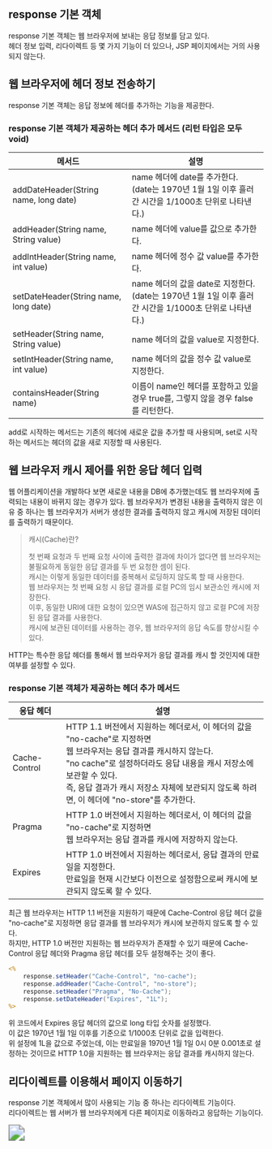 ## response 기본 객체

response 기본 객체는 웹 브라우저에 보내는 응답 정보를 담고 있다.<br>헤더 정보 입력, 리다이렉트 등 몇 가지 기능이 더 있으나, JSP 페이지에서는 거의 사용되지 않는다.

## 웹 브라우저에 헤더 정보 전송하기

response 기본 객체는 응답 정보에 헤더를 추가하는 기능을 제공한다.

### response 기본 객체가 제공하는 헤더 추가 메서드 (리턴 타입은 모두 void)

| 메서드                                | 설명                                                         |
| ------------------------------------- | ------------------------------------------------------------ |
| addDateHeader(String name, long date) | name 헤더에 date를 추가한다.<br>(date는 1970년 1월 1일 이후 흘러간 시간을 1/1000초 단위로 나타낸다.) |
| addHeader(String name, String value)  | name 헤더에 value를 값으로 추가한다.                         |
| addIntHeader(String name, int value)  | name 헤더에 정수 값 value를 추가한다.                        |
| setDateHeader(String name, long date) | name 헤더의 값을 date로 지정한다.<br>(date는 1970년 1월 1일 이후 흘러간 시간을 1/1000초 단위로 나타낸다.) |
| setHeader(String name, String value)  | name 헤더의 값을 value로 지정한다.                           |
| setIntHeader(String name, int value)  | name 헤더의 값을 정수 값 value로 지정한다.                   |
| containsHeader(String name)           | 이름이 name인 헤더를 포함하고 있을 경우 true를, 그렇지 않을 경우 false를 리턴한다. |

add로 시작하는 메서드는 기존의 헤더에 새로운 값을 추가할 때 사용되며, set로 시작하는 메서드는 헤더의 값을 새로 지정할 때 사용된다.

## 웹 브라우저 캐시 제어를 위한 응답 헤더 입력

웹 어플리케이션을 개발하다 보면 새로운 내용을 DB에 추가했는데도 웹 브라우저에 출력되는 내용이 바뀌지 않는 경우가 있다. 웹 브라우저가 변경된 내용을 출력하지 않은 이유 중 하나는 웹 브라우저가 서버가 생성한 결과를 출력하지 않고 캐시에 저장된 데이터를 출력하기 때문이다.

> 캐시(Cache)란?
>
> 첫 번째 요청과 두 번째 요청 사이에 출력한 결과에 차이가 없다면 웹 브라우저는 불필요하게 동일한 응답 결과를 두 번 요청한 셈이 된다.<br>캐시는 이렇게 동일한 데이터를 중복해서 로딩하지 않도록 할 때 사용한다.<br>웹 브라우저는 첫 번째 요청 시 응답 결과를 로컬 PC의 임시 보관소인 캐시에 저장한다.<br>이후, 동일한 URI에 대한 요청이 있으면 WAS에 접근하지 않고 로컬 PC에 저장된 응답 결과를 사용한다.<br>캐시에 보관된 데이터를 사용하는 경우, 웹 브라우저의 응답 속도를 향상시킬 수 있다.

HTTP는 특수한 응답 헤더를 통해서 웹 브라우저가 응답 결과를 캐시 할 것인지에 대한 여부를 설정할 수 있다.<br>

### response 기본 객체가 제공하는 헤더 추가 메서드

| 응답 헤더     | 설명                                                         |
| ------------- | ------------------------------------------------------------ |
| Cache-Control | HTTP 1.1 버전에서 지원하는 헤더로서, 이 헤더의 값을 "no-cache"로 지정하면<br>웹 브라우저는 응답 결과를 캐시하지 않는다.<br>"no cache"로 설정하더라도 응답 내용을 캐시 저장소에 보관할 수 있다.<br>즉, 응답 결과가 캐시 저장소 자체에 보관되지 않도록 하려면, 이 헤더에 "no-store"를 추가한다. |
| Pragma        | HTTP 1.0 버전에서 지원하는 헤더로서, 이 헤더의 값을 "no-cache"로 지정하면<br> 웹 브라우저는 응답 결과를 캐시에 저장하지 않는다. |
| Expires       | HTTP 1.0 버전에서 지원하는 헤더로서, 응답 결과의 만료일을 지정한다.<br> 만료일을 현재 시간보다 이전으로 설정함으로써 캐시에 보관되지 않도록 할 수 있다. |

최근 웹 브라우저는 HTTP 1.1 버전을 지원하기 때문에 Cache-Control 응답 헤더 값을 "no-cache"로 지정하면 응답 결과를 웹 브라우저가 캐시에 보관하지 않도록 할 수 있다.<br>하지만, HTTP 1.0 버전만 지원하는 웹 브라우저가 존재할 수 있기 때문에 Cache-Control 응답 헤더와 Pragma 응답 헤더를 모두 설정해주는 것이 좋다.

```JSP
<%
    response.setHeader("Cache-Control", "no-cache");
    response.addHeader("Cache-Control", "no-store");
    response.setHeader("Pragma", "No-Cache");
    response.setDateHeader("Expires", "1L");
%>
```

위 코드에서 Expires 응답 헤더의 값으로 long 타입 숫자를 설정했다.<br>이 값은 1970년 1월 1일 이후를 기준으로 1/1000초 단위로 값을 입력한다.<br>위 설정에 1L을 값으로 주었는데, 이는 만료일을 1970년 1월 1일 0시 0분 0.001초로 설정하는 것이므로 HTTP 1.0을 지원하는 웹 브라우저는 응답 결과를 캐시하지 않는다.

## 리다이렉트를 이용해서 페이지 이동하기

response 기본 객체에서 많이 사용되는 기능 중 하나는 리다이렉트 기능이다.<br>리다이렉트는 웹 서버가 웹 브라우저에게 다른 페이지로 이동하라고 응답하는 기능이다. 



<img src="C:\Users\lkwng\Desktop\1.png" style="zoom:200%;" />